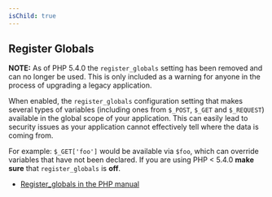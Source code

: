 ```yaml
---
isChild: true
---
```


## Register Globals

<strong>NOTE:</strong> As of PHP 5.4.0 the `register_globals` setting has been removed and can no 
longer be used. This is only included as a warning for anyone in the process of upgrading a legacy application.

When enabled, the `register_globals` configuration setting that makes several types of variables (including ones from 
`$_POST`, `$_GET` and `$_REQUEST`) available in the global scope of your application. This can easily lead to 
security issues as your application cannot effectively tell where the data is coming from.

For example: `$_GET['foo']` would be available via `$foo`, which can override variables that have not been declared. 
If you are using PHP < 5.4.0 __make sure__ that `register_globals` is __off__.

* [Register_globals in the PHP manual](http://www.php.net/manual/en/security.globals.php)